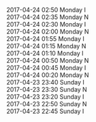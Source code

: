 2017-04-24 02:50 Monday  I  
2017-04-24 02:35 Monday  N  
2017-04-24 02:30 Monday  I  
2017-04-24 02:00 Monday  N  
2017-04-24 01:55 Monday  I  
2017-04-24 01:15 Monday  N  
2017-04-24 01:10 Monday  I  
2017-04-24 00:50 Monday  N  
2017-04-24 00:45 Monday  I  
2017-04-24 00:20 Monday  N  
2017-04-23 23:40 Sunday  I  
2017-04-23 23:30 Sunday  N  
2017-04-23 23:20 Sunday  I  
2017-04-23 22:50 Sunday  N  
2017-04-23 22:45 Sunday  I  
